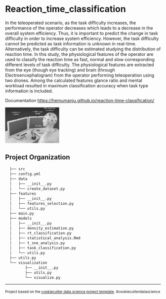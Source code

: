 Reaction_time_classification
==============================

In the teleoperated scenario, as the task difficulty increases, the performance of the operator decreases which leads to a decrease in the overall system efficiency. Thus, it is important to predict the change in task difficulty in order to increase system efficiency. However, the task difficulty cannot be predicted as task information is unknown in real-time. Alternatively, the task difficulty can be estimated studying the distribution of reaction time. In this study, the physiological features of the operator are used to classify the reaction time as fast, normal and slow corresponding different levels of task difficulty. The physiological features are extracted from the eye (though eye tracking) and brain (through Electroencephalogram) from the operator performing teleoperation using two drones. Among the calculated features glance ratio and mental workload resulted in maximum classification accuracy when task type information is included.

Documentation <https://hemumanju.github.io/reaction-time-classification/>


<img  align="..." src="/docs/tele_opreration_setup.png" alt="reaction_time" width="175"/>


Project Organization
------------

      ├── src
      ├── config.yml
      ├── data
      │   ├── __init__.py
      │   └── create_dataset.py
      ├── features
      │   ├── __init__.py
      │   ├── features_selection.py
      │   └── utils.py
      ├── main.py
      ├── models
      │   ├── __init__.py
      │   ├── density_estimation.py
      │   ├── rt_classification.py
      │   ├── statistical_analysis.Rmd
      │   ├── t_sne_analysis.py
      │   ├── task_classification.py
      │   └── utils.py
      ├── utils.py
      └── visualization
             ├── __init__.py
             ├── utils.py
             └── visualize.py

------------
<p><small>Project based on the <a target="_blank" href="https://drivendata.github.io/cookiecutter-data-science/">cookiecutter data science project template</a>. #cookiecutterdatascience</small></p>
